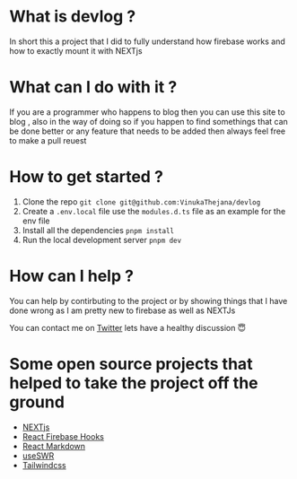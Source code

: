 # What is devlog ? 
In short this  a project that I did to fully understand how firebase works and how to exactly mount it with NEXTjs

# What can I do with it ?
If you are a programmer who happens to blog then you can use this site to blog , also in the way of doing so if you happen to find somethings that can be done better or any feature that needs to be added then always feel free to make  a pull reuest

# How to get started ? 
1. Clone the repo ```git clone git@github.com:VinukaThejana/devlog```
2. Create a ```.env.local``` file use the ```modules.d.ts``` file as an example for the env file
3. Install all the dependencies ```pnpm install```
4. Run the local development server ```pnpm dev```

# How can I help ? 
You can help by contirbuting to the project or by showing things that I have done wrong as I am pretty new to firebase as well as NEXTJs

You can contact me on [Twitter](https://twitter.com/vinukathejana)  lets have a healthy discussion 😇

# Some open source projects that helped to take the project off the ground
* [NEXTjs](https://nextjs.org/)
* [React  Firebase Hooks](https://github.com/csfrequency/react-firebase-hooks)
* [React Markdown](https://github.com/remarkjs/react-markdown)
* [useSWR](https://swr.vercel.app/)
* [Tailwindcss](https://github.com/tailwindlabs/tailwindcss)
